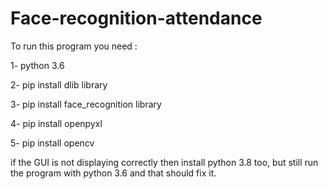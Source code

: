 # Face-recognition-attendance

To run this program you need :

1- python 3.6

2- pip install dlib library

3- pip install face_recognition library

4- pip install openpyxl

5- pip install opencv

if the GUI is not displaying correctly then install python 3.8 too, but still run the program with python 3.6
and that should fix it.
